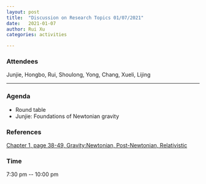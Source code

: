 ```yaml
---
layout: post
title:  "Discussion on Research Topics 01/07/2021"
date:   2021-01-07
author: Rui Xu
categories: activities

---
```



### Attendees

Junjie, Hongbo, Rui, Shoulong, Yong, Chang, Xueli, Lijing

---



### Agenda

- Round table
- Junjie: Foundations of Newtonian gravity


### References

[Chapter 1, page 38-49, Gravity:Newtonian, Post-Newtonian, Relativistic](https://doi.org/10.1017/CBO9781139507486)






### Time

7:30 pm -- 10:00 pm
